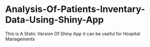 # Analysis-Of-Patients-Inventary-Data-Using-Shiny-App
This is A Static Version Of Shiny App it can be useful for Hospital Managements
